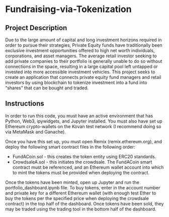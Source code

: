 # Fundraising-via-Tokenization

## Project Description

Due to the large amount of capital and long investment horizons required in order to pursue their strategies, Private Equity funds have traditionally been exclusive investment opportunities offered to high net worth individuals, corporations, and asset managers. The average retail investor seeking to add private companies to their portfolio is generally unable to do so without connections in the space, resulting in a large capital pool left untapped or invested into more accessible investment vehicles. This project seeks to create an application that connects private equity fund managers and retail investors by using blockchain to tokenize investment into a fund into “shares” that can be bought and traded.

## Instructions

In order to run this code, you must have an active environment that has Python, Web3, ipywidgets, and Jupyter installed. You must also have set up Ethereum crypto-wallets on the Kovan test network (I recommend doing so via MetaMask and Ganache). 

Once you have this set up, you must open Remix (remix.ethereum.org), and deploy the following smart contract files in the following order:
* FundACoin.sol - this creates the token entity using ERC20 standards.
* CrowdsaleA.sol - this initiates the crowdsale. The FundACoin smart contract must be referenced, and an Ethereum wallet account into which to mint the tokens must be provided when deploying the contract.

Once the tokens have been minted, open up Jupyter and run the portfolio_dashboard.ipynb file. To buy tokens, enter in the account number and private key for a different Ethereum wallet (with enough test Ether to buy the tokens per the specified price when deploying the crowdsale contract) in the top half of the dashboard. Once tokens have been sold, they may be traded using the trading tool in the bottom half of the dashboard. 